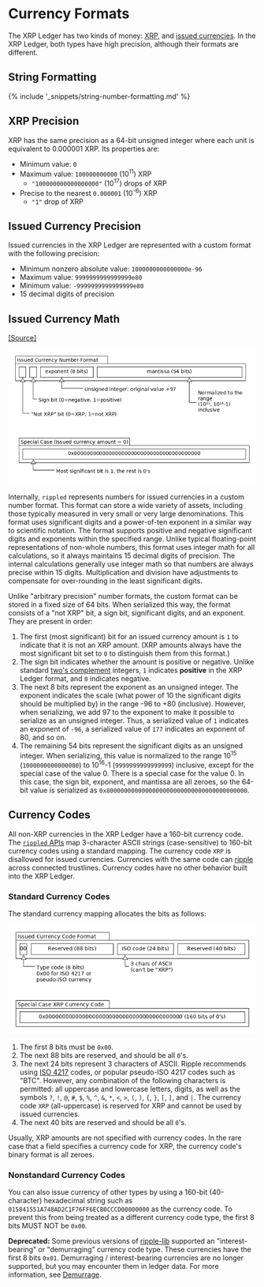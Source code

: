 # Currency Formats

The XRP Ledger has two kinds of money: [XRP](xrp.html), and [issued currencies](issued-currencies.html). In the XRP Ledger, both types have high precision, although their formats are different.

## String Formatting

{% include '_snippets/string-number-formatting.md' %}
<!--{#_ #}-->

## XRP Precision

XRP has the same precision as a 64-bit unsigned integer where each unit is equivalent to 0.000001 XRP. Its properties are:

* Minimum value: `0`
* Maximum value: `100000000000` (10<sup>11</sup>) XRP
    - `"100000000000000000"` (10<sup>17</sup>) drops of XRP
* Precise to the nearest `0.000001` (10<sup>-6</sup>) XRP
    - `"1"` drop of XRP

## Issued Currency Precision

Issued currencies in the XRP Ledger are represented with a custom format with the following precision:

* Minimum nonzero absolute value: `1000000000000000e-96`
* Maximum value: `9999999999999999e80`
* Minimum value: `-9999999999999999e80`
* 15 decimal digits of precision

## Issued Currency Math
[[Source]<br>](https://github.com/ripple/rippled/blob/35fa20a110e3d43ffc1e9e664fc9017b6f2747ae/src/ripple/protocol/impl/STAmount.cpp "Source")

![Issued Currency Amount Format diagram](img/currency-number-format.png)

Internally, `rippled` represents numbers for issued currencies in a custom number format. This format can store a wide variety of assets, including those typically measured in very small or very large denominations. This format uses significant digits and a power-of-ten exponent in a similar way to scientific notation. The format supports positive and negative significant digits and exponents within the specified range. Unlike typical floating-point representations of non-whole numbers, this format uses integer math for all calculations, so it always maintains 15 decimal digits of precision. The internal calculations generally use integer math so that numbers are always precise within 15 digits. Multiplication and division have adjustments to compensate for over-rounding in the least significant digits.

Unlike "arbitrary precision" number formats, the custom format can be stored in a fixed size of 64 bits. When serialized this way, the format consists of a "not XRP" bit, a sign bit, significant digits, and an exponent. They are present in order:

1. The first (most significant) bit for an issued currency amount is `1` to indicate that it is not an XRP amount. (XRP amounts always have the most significant bit set to `0` to distinguish them from this format.)
2. The sign bit indicates whether the amount is positive or negative. Unlike standard [two's complement](https://en.wikipedia.org/wiki/Two%27s_complement) integers, `1` indicates **positive** in the XRP Ledger format, and `0` indicates negative.
3. The next 8 bits represent the exponent as an unsigned integer. The exponent indicates the scale (what power of 10 the significant digits should be multiplied by) in the range -96 to +80 (inclusive). However, when serializing, we add 97 to the exponent to make it possible to serialize as an unsigned integer. Thus, a serialized value of `1` indicates an exponent of `-96`, a serialized value of `177` indicates an exponent of 80, and so on.
4. The remaining 54 bits represent the significant digits as an unsigned integer. When serializing, this value is normalized to the range 10<sup>15</sup> (`1000000000000000`) to 10<sup>16</sup>-1 (`9999999999999999`) inclusive, except for the special case of the value 0. There is a special case for the value 0. In this case, the sign bit, exponent, and mantissa are all zeroes, so the 64-bit value is serialized as `0x8000000000000000000000000000000000000000`.


## Currency Codes

All non-XRP currencies in the XRP Ledger have a 160-bit currency code. The [`rippled` APIs](rippled-api.html) map 3-character ASCII strings (case-sensitive) to 160-bit currency codes using a standard mapping. The currency code `XRP` is disallowed for issued currencies. Currencies with the same code can [ripple](rippling.html) across connected trustlines. Currency codes have no other behavior built into the XRP Ledger.

### Standard Currency Codes

The standard currency mapping allocates the bits as follows:

![Standard Currency Code Format](img/currency-code-format.png)

1. The first 8 bits must be `0x00`.
2. The next 88 bits are reserved, and should be all `0`'s.
3. The next 24 bits represent 3 characters of ASCII.
    Ripple recommends using [ISO 4217](http://www.xe.com/iso4217.php) codes, or popular pseudo-ISO 4217 codes such as "BTC". However, any combination of the following characters is permitted: all uppercase and lowercase letters, digits, as well as the symbols `?`, `!`, `@`, `#`, `$`, `%`, `^`, `&`, `*`, `<`, `>`, `(`, `)`, `{`, `}`, `[`, `]`, and <code>&#124;</code>. The currency code `XRP` (all-uppercase) is reserved for XRP and cannot be used by issued currencies.
4. The next 40 bits are reserved and should be all `0`'s.

Usually, XRP amounts are not specified with currency codes. In the rare case that a field specifies a currency code for XRP, the currency code's binary format is all zeroes.

### Nonstandard Currency Codes

You can also issue currency of other types by using a 160-bit (40-character) hexadecimal string such as `015841551A748AD2C1F76FF6ECB0CCCD00000000` as the currency code. To prevent this from being treated as a different currency code type, the first 8 bits MUST NOT be `0x00`.

**Deprecated:** Some previous versions of [ripple-lib](https://github.com/ripple/ripple-lib) supported an "interest-bearing" or "demurraging" currency code type. These currencies have the first 8 bits `0x01`. Demurraging / interest-bearing currencies are no longer supported, but you may encounter them in ledger data. For more information, see [Demurrage](demurrage.html).
